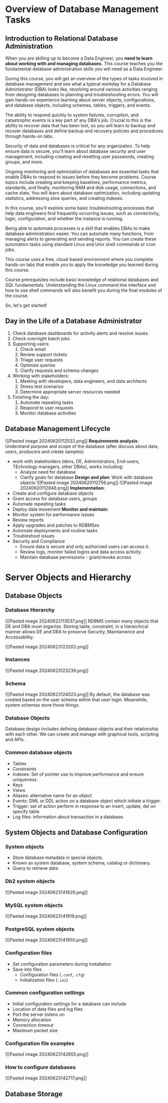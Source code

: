 # Overview of Database Management Tasks 
## Introduction to Relational Database Administration
When you are skilling up to become a Data Engineer, you **need to learn about working with and managing databases.** This course teaches you the fundamental database administration skills you will need as a Data Engineer.

During this course, you will get an overview of the types of tasks involved in database management and see what a typical workday for a Database Administrator (DBA) looks like, revolving around various activities ranging from designing databases to planning and troubleshooting errors. You will gain hands-on experience learning about server objects, configurations, and database objects, including schemas, tables, triggers, and events.

The ability to respond quickly to system failures, corruption, and catastrophic events is a key part of any DBA's job. Crucial to this is the ability to recover data that has been lost, so you will learn to backup and recover databases and define backup and recovery policies and procedures through hands-on labs.

Security of data and databases is critical for any organization. To help ensure data is secure, you'll learn about database security and user management, including creating and resetting user passwords, creating groups, and more.

Ongoing monitoring and optimization of databases are essential tasks that enable DBAs to respond to issues before they become problems. Course topics include creating and keeping baselines, performance metrics, standards, and finally, monitoring RAM and disk usage, connections, and cache stats. You will learn about database optimization, including updating statistics, addressing slow queries, and creating indexes.

In this course, you'll explore some basic troubleshooting processes that help data engineers find frequently occurring issues, such as connectivity, login, configuration, and whether the instance is running.

Being able to automate processes is a skill that enables DBAs to make database administration easier. You can automate many functions, from managing alerts to generating and sending reports. You can create these automation tasks using standard Linux and Unix shell commands or cron jobs.

This course uses a free, cloud-based environment where you complete hands-on labs that enable you to apply the knowledge you learned during this course.

Course prerequisites include basic knowledge of relational databases and SQL fundamentals. Understanding the Linux command line interface and how to use shell commands will also benefit you during the final modules of the course.

So, let's get started!
## Day in the Life of a Database Administrator
1. Check database dashboards for activity alerts and resolve issues. 
2. Check overnight batch jobs 
3. Supporting users:
	1. Check email
	2. Review support tickets
	3. Triage user requests
	4. Optimize queries
	5. Clarify requests and schema changes 
4. Working with stakeholders:
	1. Meeting with developers, data engineers, and data architects
	2. Stress test scenarios
	3. Determine appropriate server resources needed
5. Finishing the day:
	1. Automate repeating tasks
	2. Respond to user requests
	3. Monitor database activities
## Database Management Lifecycle
![[Pasted image 20240620112532.png]]
**Requirements analysis**: Understand purpose and scope of the database (after discuss about data, users, producers and create samples)
- work with stakeholders (devs, DE, Administrators, End-users, TEchnology managers, other DBAs), works including:
	- Analyze need for database
	- Clarify goals for database 
**Design and plan**: Work with database objects
![[Pasted image 20240620112756.png]]
![[Pasted image 20240620112848.png]]
**Implementation**: 
- Create and configure database objects
- Grant access for database users, groups 
- Automate repeating tasks 
- Deploy data movement
**Monitor and maintain**:
- Monitor system for performance issues
- Review reports 
- Apply upgrades and patches to RDBMSes
- Automate deployments and routine tasks
- Troubleshoot issues 
- Security and Compliance 
	- Ensure data is secure and only authorized users can access it. 
	- Review logs, monitor failed logins and data access activity
	- Maintain database permissions - grant/revoke access
# Server Objects and Hierarchy
## Database Objects
### Database Hierarchy 
![[Pasted image 20240622113537.png]]
RDBMS contain many objects that DE and DBA must organize. Storing table, constraint,  in a hierarchical manner allows DE and DBA to preserve Security, Maintainence and Accessability.

![[Pasted image 20240623123202.png]]

### Instances
![[Pasted image 20240623123239.png]]
### Schema
![[Pasted image 20240623124023.png]]
By default, the database was created based on the user schema within that user login. Meanwhile, system schemas store those things. 
### Database Objects
Database design includes defining database objects and their relationship with each other. 
We can create and manage with graphical tools, scripting and APIs.
### Common database objects 
- Tables
- Constraints 
- Indexes: Set of pointer use to improve performance and ensure uniqueness. 
- Keys
- Views
- Aliases: alternative name for an object
- Events: DML or DDL action on a database object which initiate a trigger. 
- Trigger: set of action perform in response to an insert, update, del on specify table
- Log files: information about transaction in a database. 
## System Objects and Database Configuration
### System objects
- Store database metadata in special objects.
- Known as system database, system schema, catalog or dictionary.
- Query to retrieve data 
### Db2 system objects
![[Pasted image 20240623141829.png]]
### MySQL system objects
![[Pasted image 20240623141919.png]]
### PostgreSQL system objects 
![[Pasted image 20240623141950.png]]
### Configuration files 
- Set configuration parameters during installation
- Save into files
	- Configuration files (`.conf`, .`cfg`)
	- Initialization files (`.ini`)
### Common configuration settings
- Initial configuration settings for a database can include
- Location of data files and log files 
- Port the server listens on
- Memory allocation
- Connection timeout
- Maximum packet size 
### Configuration file examples
![[Pasted image 20240623142655.png]]
### How to configure databases
![[Pasted image 20240623142717.png]]
## Database Storage


